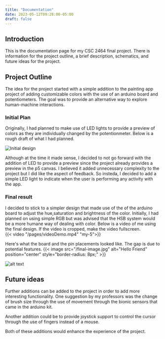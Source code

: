 ```yaml
---
title: "Documentation"
date: 2023-05-12T09:28:00-05:00
draft: false 
---
```


## Introduction 

This is the documentation page for my CSC 2464 final project. There is information for the project outline, a brief description, schematics, and future ideas for the project. 

## Project Outline 

The idea for the project started with a simple addition to the painting app project of adding customizable colors with the use of an arduino board and potentiometers. The goal was to provide an alternative way to explore human-machine interactions.  


### Initial Plan 
 Originally, I had planned to make use of LED lights to provide a preview of colors as they are individually changed by the potentionmeter. Below is a rough draft of what I had planned. 


![Initial design](/images/initial-design.png)

Although at the time it made sense, I decided to not go forward with the addition of LED to provide a preview since the project already provides a preview in the p5 canvas. I believed it added unnecessary complexity to the project but I did like the aspect of feedback. So insteda, I decided to add a simple LED light to indicate when the user is performing any activity with the app.  

### Final result

I decided to stick to a simpler design that made use of the of the arduino board to adjust the hue,saturation and brightness of the color. Initially, I had planned on using simple RGB but was advised that the HSB system would be a more humane way of dealing with color. 
Below is a video of me using the final design. If the video is cropped, make the video fullscreen.  
{{< video "/pages/videoDemo.mp4" "my-5">}}

Here's what the board and the pin placements looked like. The gap is due to potential features.
{{< image src="/final-image.jpg" alt="Hello Friend" position="center" style="border-radius: 8px;" >}}

![alt text](/static/final-image.jpg)

## Future ideas 
Further additions can be added to the project in order to add more interesting functionality. One suggestion by my professors was the change of brush size through the use of movement through the bionic sensors that came in the arduino kit.

Another addition could be to provide joystick support to control the cursor through the use of fingers instead of a mouse. 

Both of these additions would enhance the experience of the project.  




